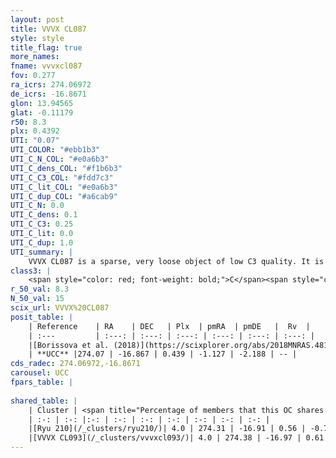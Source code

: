 ```yaml
---
layout: post
title: VVVX CL087
style: style
title_flag: true
more_names: 
fname: vvvxcl087
fov: 0.277
ra_icrs: 274.06972
de_icrs: -16.8671
glon: 13.94565
glat: -0.11179
r50: 8.3
plx: 0.4392
UTI: "0.07"
UTI_COLOR: "#ebb1b3"
UTI_C_N_COL: "#e0a6b3"
UTI_C_dens_COL: "#f1b6b3"
UTI_C_C3_COL: "#fdd7c3"
UTI_C_lit_COL: "#e0a6b3"
UTI_C_dup_COL: "#a6cab9"
UTI_C_N: 0.0
UTI_C_dens: 0.1
UTI_C_C3: 0.25
UTI_C_lit: 0.0
UTI_C_dup: 1.0
UTI_summary: |
    VVVX CL087 is a sparse, very loose object of low C3 quality. It is rarely studied in the literature, with no articles listed in the last 7 years.<br><br>This object shares a very small percentage of members with at least one entry reported in the same catalogue.<br><br><span style="color: #99180f; font-weight: bold;">Warning: </span>contains less than 25 stars with <i>P>0.5</i> estimated.
class3: |
    <span style="color: red; font-weight: bold;">C</span><span style="color: red; font-weight: bold;">C</span>
r_50_val: 8.3
N_50_val: 15
scix_url: VVVX%20CL087
posit_table: |
    | Reference    | RA    | DEC   | Plx  | pmRA  | pmDE   |  Rv  |
    | :---         | :---: | :---: | :---: | :---: | :---: | :---: |
    |[Borissova et al. (2018)](https://scixplorer.org/abs/2018MNRAS.481.3902B) | 274.111 | -16.913 | -- | -- | -- | -- |
    | **UCC** |274.07 | -16.867 | 0.439 | -1.127 | -2.188 | -- | 
cds_radec: 274.06972,-16.8671
carousel: UCC
fpars_table: |
    
shared_table: |
    | Cluster | <span title="Percentage of members that this OC shares with the ones listed">%</span>   | RA   | DEC   | Plx   | pmRA  | pmDE  | Rv | UTI |
    | :-: | :-: |:-: | :-: | :-: | :-: | :-: | :-: | :-: |
    |[Ryu 210](/_clusters/ryu210/)| 4.0 | 274.31 | -16.91 | 0.56 | -0.78 | -2.23 | 13.88 |0.14 |
    |[VVVX CL093](/_clusters/vvvxcl093/)| 4.0 | 274.38 | -16.97 | 0.61 | -1.54 | -3.1 | 4.2 |0.43 |
---
```

